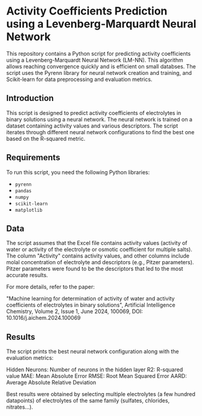 # Activity Coefficients Prediction using a Levenberg-Marquardt Neural Network

This repository contains a Python script for predicting activity coefficients using a Levenberg-Marquardt Neural Network (LM-NN). This algorithm allows reaching convergence quickly and is efficient on small databses. The script uses the Pyrenn library for neural network creation and training, and Scikit-learn for data preprocessing and evaluation metrics.


## Introduction

This script is designed to predict activity coefficients of electrolytes in binary solutions using a neural network. The neural network is trained on a dataset containing activity values and various descriptors. The script iterates through different neural network configurations to find the best one based on the R-squared metric.

## Requirements

To run this script, you need the following Python libraries:

- `pyrenn`
- `pandas`
- `numpy`
- `scikit-learn`
- `matplotlib`

## Data

The script assumes that the Excel file contains activity values (activity of water or activity of the electrolyte or osmotic coefficient for multiple salts). The column "Activity" contains activity values, and other columns include molal concentration of electrolyte and descriptors (e.g., Pitzer parameters). Pitzer parameters were found to be the descriptors that led to the most accurate results. 

For more details, refer to the paper:

"Machine learning for determination of activity of water and activity coefficients of electrolytes in binary solutions", Artificial Intelligence Chemistry, Volume 2, Issue 1, June 2024, 100069, DOI: 10.1016/j.aichem.2024.100069

## Results

The script prints the best neural network configuration along with the evaluation metrics:

Hidden Neurons: Number of neurons in the hidden layer
R2: R-squared value
MAE: Mean Absolute Error
RMSE: Root Mean Squared Error
AARD: Average Absolute Relative Deviation

Best results were obtained by selecting multiple electrolytes (a few hundred datapoints) of electrolytes of the same family (sulfates, chlorides, nitrates...).  
